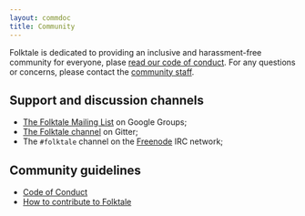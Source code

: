 ```yaml
---
layout: commdoc
title: Community
---
```


Folktale is dedicated to providing an inclusive and harassment-free community
for everyone, plase
[read our code of conduct](/community/code-of-conduct.html). For any questions or
concerns, please contact the [community staff](/community/staff.html).


## Support and discussion channels

 -  [The Folktale Mailing List](https://groups.google.com/forum/#!forum/folktale-discuss) on Google Groups;
 -  [The Folktale channel](https://gitter.im/folktale) on Gitter;
 -  The `#folktale` channel on the [Freenode](http://webchat.freenode.net/?channels=folktale) IRC network;


## Community guidelines

 -  [Code of Conduct](/community/code-of-conduct.html)
 -  [How to contribute to Folktale](/community/contributing.html)

